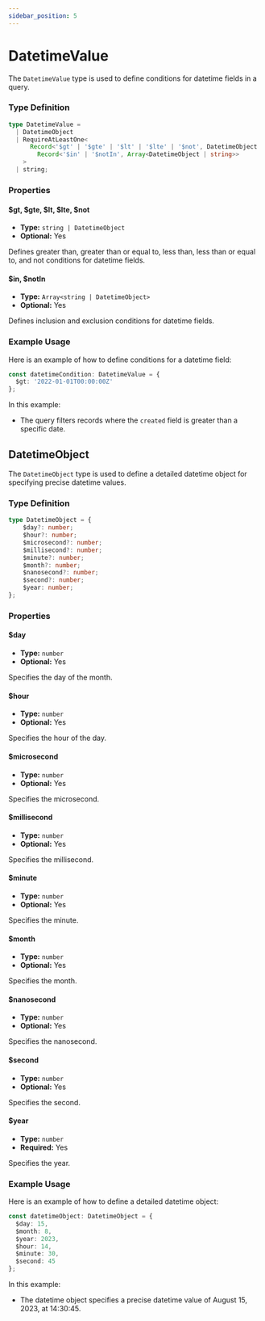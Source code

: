 ```yaml
---
sidebar_position: 5
---
```


# DatetimeValue

The `DatetimeValue` type is used to define conditions for datetime fields in a query.

### Type Definition
```typescript
type DatetimeValue =
  | DatetimeObject
  | RequireAtLeastOne<
      Record<'$gt' | '$gte' | '$lt' | '$lte' | '$not', DatetimeObject | string> &
        Record<'$in' | '$notIn', Array<DatetimeObject | string>>
    >
  | string;
```

### Properties

#### $gt, $gte, $lt, $lte, $not

- **Type:** `string | DatetimeObject`
- **Optional:** Yes

Defines greater than, greater than or equal to, less than, less than or equal to, and not conditions for datetime fields.

#### $in, $notIn

- **Type:** `Array<string | DatetimeObject>`
- **Optional:** Yes

Defines inclusion and exclusion conditions for datetime fields.

### Example Usage

Here is an example of how to define conditions for a datetime field:
```typescript
const datetimeCondition: DatetimeValue = {
  $gt: '2022-01-01T00:00:00Z'
};
```

In this example:
- The query filters records where the `created` field is greater than a specific date.

## DatetimeObject
The `DatetimeObject` type is used to define a detailed datetime object for specifying precise datetime values.

### Type Definition
```typescript
type DatetimeObject = {
    $day?: number;
    $hour?: number;
    $microsecond?: number;
    $millisecond?: number;
    $minute?: number;
    $month?: number;
    $nanosecond?: number;
    $second?: number;
    $year: number;
};
```


### Properties

#### $day

- **Type:** `number`
- **Optional:** Yes

Specifies the day of the month.

#### $hour

- **Type:** `number`
- **Optional:** Yes

Specifies the hour of the day.

#### $microsecond

- **Type:** `number`
- **Optional:** Yes

Specifies the microsecond.

#### $millisecond

- **Type:** `number`
- **Optional:** Yes

Specifies the millisecond.

#### $minute

- **Type:** `number`
- **Optional:** Yes

Specifies the minute.

#### $month

- **Type:** `number`
- **Optional:** Yes

Specifies the month.

#### $nanosecond

- **Type:** `number`
- **Optional:** Yes

Specifies the nanosecond.

#### $second

- **Type:** `number`
- **Optional:** Yes

Specifies the second.

#### $year

- **Type:** `number`
- **Required:** Yes

Specifies the year.

### Example Usage

Here is an example of how to define a detailed datetime object:
```typescript
const datetimeObject: DatetimeObject = {
  $day: 15,
  $month: 8,
  $year: 2023,
  $hour: 14,
  $minute: 30,
  $second: 45
};
```
In this example:
- The datetime object specifies a precise datetime value of August 15, 2023, at 14:30:45.